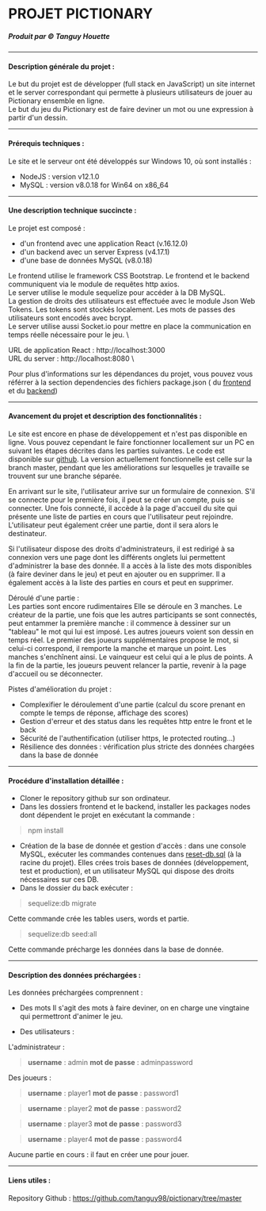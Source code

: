 # PROJET PICTIONARY

##### Produit par © Tanguy Houette

-------------------
#### Description générale du projet :
Le but du projet est de développer (full stack en JavaScript) un site internet et le server correspondant qui permette à plusieurs utilisateurs de jouer au Pictionary ensemble en ligne.\
Le but du jeu du Pictionary est de faire deviner un mot ou une expression à partir d'un dessin.


---------------------
#### Prérequis techniques :
Le site et le serveur ont été développés sur Windows 10, où sont installés :
- NodeJS : version v12.1.0
- MySQL : version v8.0.18 for Win64 on x86_64

-------------------------------
#### Une description technique succincte  :

Le projet est composé :
- d'un frontend avec une application React (v.16.12.0)
- d'un backend avec un server Express (v4.17.1)
- d'une base de données MySQL (v8.0.18)

Le frontend utilise le framework CSS Bootstrap.
Le frontend et le backend communiquent via le module de requêtes http axios. \
Le server utilise le module sequelize pour accéder à la DB MySQL. \
La gestion de droits des utilisateurs est effectuée avec le module Json Web Tokens. Les tokens sont stockés localement. Les mots de passes des utilisateurs sont encodés avec bcrypt. \
Le server utilise aussi Socket.io pour mettre en place la communication en temps réelle nécessaire pour le jeu. \

URL de application React : http://localhost:3000 \
URL du server : http://localhost:8080 \

Pour plus d'informations sur les dépendances du projet, vous pouvez vous référrer à la section dependencies des fichiers package.json ( du [frontend](./frontend/package.json) et du [backend](./backend/package.json))

-------------------------------
#### Avancement du projet et description des fonctionnalités :

Le site est encore en phase de développement et n'est pas disponible en ligne. Vous pouvez cependant le faire fonctionner locallement sur un PC en suivant les étapes décrites dans les parties suivantes. Le code est disponible sur [github](https://github.com/tanguy98/pictionary/tree/master). La version actuellement fonctionnelle est celle sur la branch master, pendant que les améliorations sur lesquelles je travaille se trouvent sur une branche séparée.

En arrivant sur le site, l'utilisateur arrive sur un formulaire de connexion. S'il se connecte pour le première fois, il peut se créer un compte, puis se connecter.
Une fois connecté, il accède à la page d'accueil du site qui présente une liste de parties en cours que l'utilisateur peut rejoindre. L'utilisateur peut également créer une partie, dont il sera alors le destinateur.

Si l'utilisateur dispose des droits d'administrateurs, il est redirigé à sa connexion vers une page dont les différents onglets lui permettent d'administrer la base des donnée. Il a accès à la liste des mots disponibles (à faire deviner dans le jeu) et peut en ajouter ou en supprimer. Il a également accès à la liste des parties en cours et peut en supprimer.

Déroulé d'une partie : \
Les parties sont encore rudimentaires
Elle se déroule en 3 manches. Le créateur de la partie, une fois que les autres participants se sont connectés, peut entammer la première manche : il commence à dessiner sur un "tableau" le mot qui lui est imposé. Les autres joueurs voient son dessin en temps réel. Le premier des joueurs supplémentaires propose le mot, si celui-ci correspond, il remporte la manche et marque un point. Les manches s'enchînent ainsi. Le vainqueur est celui qui a le plus de points. A la fin de la partie, les joueurs peuvent relancer la partie, revenir à la page d'accueil ou se déconnecter.

Pistes d'amélioration du projet :

- Complexifier le déroulement d'une partie (calcul du score prenant en compte le temps de réponse, affichage des scores)
- Gestion d'erreur et des status dans les requêtes http entre le front et le back
- Sécurité de l'authentification (utiliser https, le protected routing...)
- Résilience des données : vérification plus stricte des données chargées dans la base de donnée

-------------------------------------
#### Procédure d'installation détaillée :

- Cloner le repository github sur son ordinateur.
- Dans les dossiers frontend et le backend, installer les packages nodes dont dépendent le projet en exécutant la commande :
> npm install
- Création de la base de donnée et gestion d'accès : dans une console MySQL, exécuter les commandes contenues dans [reset-db.sql](./reset-db.sql) (à la racine du projet). Elles crées trois bases de données (développement, test et production), et un utilisateur MySQL qui dispose des droits nécessaires sur ces DB.
- Dans le dossier du back exécuter :

> sequelize:db migrate

Cette commande crée les tables users, words et partie.

> sequelize:db seed:all

Cette commande précharge les données dans la base de donnée.

-----------------------------------
#### Description des données préchargées :

Les données préchargées comprennent :
- Des mots
Il s'agit des mots à faire deviner, on en charge une vingtaine qui permettront d'animer le jeu.

- Des utilisateurs :

L'administrateur :

>**username** : admin
**mot de passe** : adminpassword

Des joueurs :

>**username** : player1
**mot de passe** : password1

>**username** : player2
**mot de passe** : password2

>**username** : player3
**mot de passe** : password3

>**username** : player4
**mot de passe** : password4

Aucune partie en cours : il faut en créer une pour jouer.

-------------------------------
#### Liens utiles :

Repository Github : https://github.com/tanguy98/pictionary/tree/master
